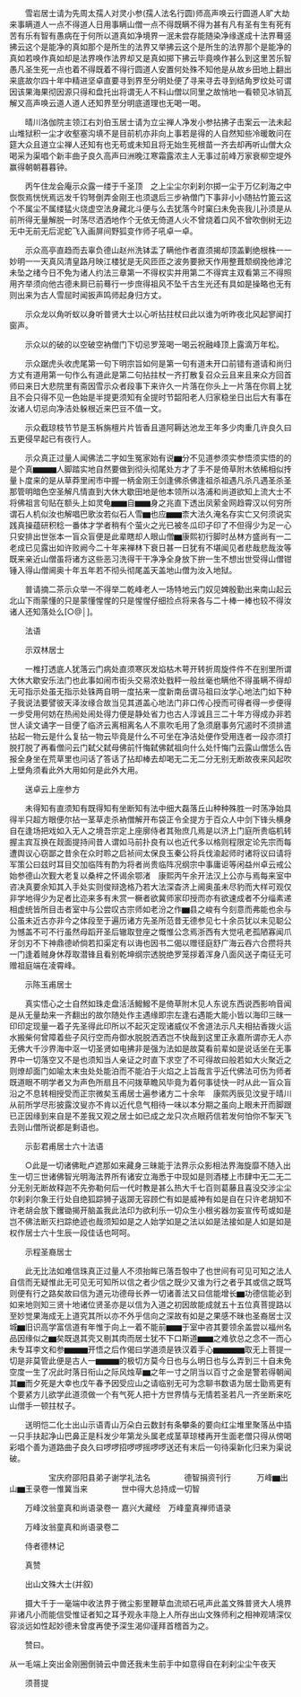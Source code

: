 <!-- { "loadSidebar": true } -->
　　雪岩居士请为先周太孺人对灵小参(孺人法名行圆)师高声唤云行圆道人旷大劫来事瞒道人一点不得道人日用事瞒山僧一点不得既瞒不得为甚有凡有圣有生有死有苦有乐有智有愚病在于何所以道真如净境界一泯未尝存能随染净缘遂成十法界蓦竖拂云这个是能净的真如那个是所生的法界又举拂云这个是所生的法界那个是能净的真如若唤作真如却是法界唤作法界却又是真如掷下拂云毕竟唤作甚么到这里苦乐智愚凡圣生死一点也着不得既着不得行圆道人安置何处殊不知他是从故乡田地上翻出来底故尔四十年中精进坚卓直要寻到界至分明处便了寻来寻去寻到结角罗纹处可谓因该果海果彻因源只得和盘托出将谓无人不料山僧以同里之故悄地一看顿见冰销瓦解又高声唤云道人道人还知界至分明底道理也无喝一喝。

　　晴川洛伽院主领江右刘伯玉居士请为立尘禅人净发小参拈拂子击案云一法未起山堆狱积一尘才收壑塞沟填不是目前机亦非向上事若是得的人自然知些冷暖敢问在筵大众且道立尘禅人还知有也无苟或未知且将无始生死根苗一齐去却再听山僧大众喝采为渠唱个新丰曲子良久高声曰洲晚江寒霜露浓主人无事过前峰万家衰柳空堤外赢得朝朝暮暮钟。

　　丙午住龙会庵示众露一缕于千圣顶　之上尘尘尔刹刹尔掷一尘于万亿刹海之中恢恢焉恍恍焉远发千钧弩倒弄金刚王也须退后三步衲僧门下事非小小随拈竹篦云这个不属尘不属缕猛火烧虚空法身藏北斗便与么去犹落今时窠臼未免丧我儿孙须是从前所得无量解脱一时荡尽洒洒地作个无依无倚道人火不曾烧着口风不曾吹倒树无边无中无前无后泥蛇飞入画屏间野狐变作师子吼卓一卓。

　　示众高亭直趋而去辜负德山赵州洗钵盂了瞒他作者直须揭却顶盖剿绝根株一一妙明一一天真风清皇路月映江楼犹是无风匝匝之波务要掀天作用整葺颓纲挽他滹沱未坠之绪今日不免为诸人约法三章第一不得权实并用第二不得宾主双看第三不得照用齐举须向他古德未屙已前蓦行一步庶得祖风不坠千古生光还有具如是操略也无有则出来为古人雪屈时闻扳声鸣师起身归方丈。

　　示众龙以角听蚁以身听普贤大士以心听拈拄杖曰此以谁为听昨夜北风起寥闻打窗声。

　　示众以的破的以空破空衲僧门下切忌罗笼喝一喝云祝融峰顶上露滴万年松。

　　示众踞虎头收虎尾第一句下明宗旨如何是第一句有道未开口前错有道请和尚归方丈有道用第一句作么有道此是第二句拈拄杖一齐打散复召众云且来且来众方回首师曰来日大悲院里有斋因雪示众者段事下来许久一片落在你头上一片落在你肩上犹且不会只得不见一色始是半提更须知有全提时节韶阳老人归家稳坐日出后大有事在汝诸人切忌向净洁处躲根近来巴豆不值一文。

　　示众截琼枝节节是玉柝旃檀片片皆香且道阿耨达池龙王年多少肉重几许良久曰五更侵早起已有夜行人。

　　示众真正过量人闻佛法二字如生冤家始有说▆分不见道参须实参悟须实悟的的是个真▆▆▆人脚踏实地自然要做到彻头彻尾处方才了手不是倚草附木依稀相似抟量卜度来的是从草莽里闹市中握一柄金刚王剑逢佛杀佛逢祖杀祖遇凡杀凡遇圣杀圣那管明暗色空圣解凡情直到大休大歇田地是他本领所以洛浦和尚道欲知上流大士不将佛祖言句贴在额头上如灵龟▆▆自▆▆身之兆直下透出凤萦金网趋霄汉以何穷所谓石人机似汝也解唱巴歌汝若似石人雪▆也应▆▆柰大法久淹名存实亡又何须说实践真操蕴研积稔一番体才学者稍有个萤火之光已被冬瓜印子印了不但得少为足一心只安排出世张本一盲众盲便是此辈瞎却人眼山僧▆康熙初行脚时丛林方盛尚有一二老成已见露出如许败阙今二十年来禅林下衰日甚一日犹有不堪闻见者悲哉悲哉汝等既来亲近山僧虽将诸方这些恶习洗得干干净净全身放下拚一生不想出世受得山僧钳锤入得山僧阃奥十年五年若不彻头彻尾盖天盖地山僧为汝入地狱。

　　普请摘二茶示众举一不得举二乾峰老人一场特地云门奴见婢殷勤出来南山起云北山下雨蒙懂的只是蒙懂惺惺的只是惺惺仔细捡点将来各与二十棒一棒也较不得汝诸人还知落处么[○@│]。

　　法语

　　示双林居士

　　一椎打透底人犹落云门病处直须寒灰发焰枯木萼开转折周旋件件不在别里所谓大休大歇安乐法门也此事如闹市街头交易浓处戥秤一般丝毫也瞒他不得虽瞒不得却无可指示处虽无指示处铢两自明一度拈来一度新南岳谓马祖曰汝学心地法门如下种子我说法要譬彼天泽汝缘合故当见其道盖心地法门非口传心授而可得者得一步便得一步受用何妨在热闹处闹处得力便是静处省力也古人淳诚且三二十年方得成办非若世人读文诵字一目便了临济云离相离名人不禀吹毛用了急须磨事务冗遏时不须排遣拈起一物云是什么复拈一物云毕竟是什么不可坐在净洁处便作受用连者一段亦须打脱打脱了再看僧问云门弑父弑母佛前忏悔弑佛弑祖向什么处忏悔门云露山僧恁么告报全身坐在荒草里也问话了答话了拈却棒去却喝无二无二分无别无断故夜来风起吹上壁角须看此外大用如何是此外大用。

　　送卓云上座参方

　　未得知有直须知有既得知有坐断知有法中细大磊落丘山种种殊胜一时荡净始具得半只超方眼便尔拈一茎草走杀衲僧解开布袋正令全提方于百众人中剑下锋头横身自在逢场把戏如入无人之境吾宗定上座廓侍者其殆庶几焉是以济上门庭所贵临机转握主宾互换在觌面提持间昔人谓如马前扑良有以也近代多以格则程限定论先宗而每遭舆议心窃鄙之昔余在众时聆之启祯间太保良玉秦公将兵伐渝起师时诸将议曰请将军策公曰兹时耳目交加临阵有酌为将者尚贵临阵况纲宗中事庸讵等闲益州卓云戒公始参德山次觐大老复以桑梓之怀谒余鄂渚　康熙丙午余开法汉上公亦与焉每来室中咨决真要余知其入手处实则俊辩逸格乃若大法深杳济上阃奥虽未尽豹而大样可观仅非学地得少为足者比迩来多有未赏一橛者欲冀师家印授而亦有欲速成者不分缁素递相虚统皆所目击者室中与公尝叹古宗师如老汾之作▆县之峻有今刻意而弗能也余与公虽未近古亦非今之体段至于遍历诸方先圣所范昔无德参见七十余员犹以未见聪公为憾盖不可不行虽然母蹈开圣后辙取登座之慨惟公念焉浙西有大觉吼老孤陋寡闻爪牙剑刃不下神鼎德峤倘若扣渠定有以诲也因书二偈以赠径庭舒广海云吞六合攒将共一门逢着贼身休荐取潜锋且看别乾坤纲宗透脱绝罗笼拶着浑身八面风送子南征无可赠祖庭端在凌霄峰。

　　示陈玉甫居士

　　真实悟心之士自然如珠走盘活活鱍鱍不是倚草附木见人东说东西说西影响音闻是从无量劫来一齐翻出的故尔随处作主遇缘即宗左逢右遇能大能小皆以海印三昧一印印定现量一着子先圣得此印所以不起灭定现诸威仪不舍道法示凡夫相拈香拨火运水搬柴何曾障着些子风行空而舟御水脱脱洒洒岂不快哉到这里正永嘉所谓亦无人亦无佛大千沙界海中沤一切圣贤如电拂非是强为法如是故莫看前辈如是说话坐在无事界中一切落空又不是也须知当人亲证之时直下求空了不可得故曰般若如大火聚近之则燎却面门如喻太末虫处处能泊而不能泊于火焰之上旨哉言乎近代佛法可伤为师者既道眼不明学者又为声色所扇且不问拨草瞻风毕竟为着何事徒快一时从此一盲众盲沿之不息转相授受而正宗微矣玉甫居士遍参诸方二十余年　康熙丙辰见汶叟于晴川从前所学尽形披露汶叟亦不肯以近代息气相待一味以本分期之虽向上眼未开而脚跟已正因缘到来自是不差我又观之居士如已成之龙只次点眼药信若发何怕你不掣天飞去则山僧所说都是剩语也。

　　示彭君甫居士六十法语

　　○此是一切诸佛毗卢遮那如来藏身三昧能于法界示众影相法界海旋靡不随入出生一切三世诸佛智光明海法界所有诸安立海悉于中现如是则酒楼上市肆中无二无二分无别无断故释迦不先弥勒何后一代时教是甚么热大千七百则葛藤且喜没交涉尘尘尔刹刹尔象王行处自绝狐踪狮子返踯无容顾伫有如是威神有如是自在只许老胡知不许老胡会放下钁锄揭开脑盖我此法印为欲利乐一切众生小根劣器勿妄宣传苟或如是岂不佛法断灭扫踪绝迹也哉须知如是之人始学如是之法以如是法接如是人如是如是权作居士六十生辰一段佳话也呵呵。

　　示程圣裔居士

　　此无比法如难信珠真正过量人不须抬眸已落吾彀中了也世间有可见可知之法人自信而无疑惟此无可见无可知所以信之者少信之既少又谁为行之者乎其或信之既笃则便有行之路矣故曰信为道元功德母长养一切诸善法又曰信能增长▆功德信能必到如来地则知三贤十地诸位贤圣亦是以信为入道之初因故能成就五十五位真菩提路以至妙觉果海成无上道究其所以亦不外乎信向之深故有如是之果感不昧也圣裔居士汉城▆旧识高学富信道有年惟于向上一着不能前▆▆于室中咨其要领余盖尝以福州名品因缘似之▆矣既退其壳又剔其肉而居士犹不下口斯道▆▆之难欤总之念不一而心未专耳李文和参▆▆▆开悟之后作偈曰学道须是铁汉着手心▆▆▆▆取无上菩提一切是非莫管此便是古人一▆▆▆的极切方莫今日也与么明日也与么弄到三十自未免空度一生了况此时落日衔山之际风烛草▆之年一寸之阴当以百寸之金是警若得朝闻其▆而夕死是大幸也戊午春予因受应山之请临别无可为念聊书数语为居士勖焉更有个要紧方儿欲学此道须做一个有气死人把十方世界情与无情若圣若凡一齐坐断来吃山僧手一顿拄杖子。

　　送明恺二化士出山示语青山万朵白云数封有条攀条的要向红尘堆里聚落丛中插一只手扶起净山巴鼻正是科发少年第龙头属老成茎草琼楼再开生面老僧只得从傍喝彩唱个善为道路曲子良久曰啰啰招啰啰摇啰啰送还有末后一句待渠新化归来为渠说破。

　　　　　宝庆府邵阳县弟子谢学礼法名
　　　　德智捐资刊行
　　　万峰▆出山▆王录卷一惟冀当来
　　　　世中得大总持成一切智

　　万峰汶翁童真和尚语录卷一
嘉兴大藏经　万峰童真禅师语录


　　万峰汝翁童真和尚语录卷二

　　侍者德林记

　　真赞

　　出山文殊大士(并叙)

　　摄大千于一毫端中收法界于微尘影里鞭草血流顽石吼声此盖文殊普贤大人境界非诸凡小而能信受惟证者知之耳予观永丰隐上人所存出山文殊师利之相神观靖深仪容淡远如性起妙德未曾度再使予深生渴仰谨拜首稽首为之。

　　赞曰。

从一毛端上突出金刚圈倒骑云中兽还我未生前手中如意得自在刹刹尘尘午夜天

　　须菩提

